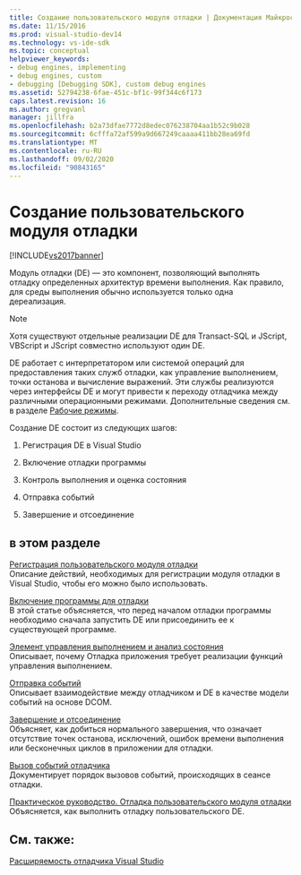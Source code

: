 ```yaml
---
title: Создание пользовательского модуля отладки | Документация Майкрософт
ms.date: 11/15/2016
ms.prod: visual-studio-dev14
ms.technology: vs-ide-sdk
ms.topic: conceptual
helpviewer_keywords:
- debug engines, implementing
- debug engines, custom
- debugging [Debugging SDK], custom debug engines
ms.assetid: 52794238-6fae-451c-bf1c-99f344c6f173
caps.latest.revision: 16
ms.author: gregvanl
manager: jillfra
ms.openlocfilehash: b2a73dfae7772d8edec076238704aa1b52c9b028
ms.sourcegitcommit: 6cfffa72af599a9d667249caaaa411bb28ea69fd
ms.translationtype: MT
ms.contentlocale: ru-RU
ms.lasthandoff: 09/02/2020
ms.locfileid: "90843165"
---
```

# <a name="creating-a-custom-debug-engine"></a>Создание пользовательского модуля отладки
[!INCLUDE[vs2017banner](../../includes/vs2017banner.md)]

Модуль отладки (DE) — это компонент, позволяющий выполнять отладку определенных архитектур времени выполнения. Как правило, для среды выполнения обычно используется только одна дереализация.  
  
> [!NOTE]
> Хотя существуют отдельные реализации DE для Transact-SQL и JScript, VBScript и JScript совместно используют один DE.  
  
 DE работает с интерпретатором или системой операций для предоставления таких служб отладки, как управление выполнением, точки останова и вычисление выражений. Эти службы реализуются через интерфейсы DE и могут привести к переходу отладчика между различными операционными режимами. Дополнительные сведения см. в разделе [Рабочие режимы](../../extensibility/debugger/operational-modes.md).  
  
 Создание DE состоит из следующих шагов:  
  
1. Регистрация DE в Visual Studio  
  
2. Включение отладки программы  
  
3. Контроль выполнения и оценка состояния  
  
4. Отправка событий  
  
5. Завершение и отсоединение  
  
## <a name="in-this-section"></a>в этом разделе  
 [Регистрация пользовательского модуля отладки](../../extensibility/debugger/registering-a-custom-debug-engine.md)  
 Описание действий, необходимых для регистрации модуля отладки в Visual Studio, чтобы его можно было использовать.  
  
 [Включение программы для отладки](../../extensibility/debugger/enabling-a-program-to-be-debugged.md)  
 В этой статье объясняется, что перед началом отладки программы необходимо сначала запустить DE или присоединить ее к существующей программе.  
  
 [Элемент управления выполнением и анализ состояния](../../extensibility/debugger/execution-control-and-state-evaluation.md)  
 Описывает, почему Отладка приложения требует реализации функций управления выполнением.  
  
 [Отправка событий](../../extensibility/debugger/sending-events.md)  
 Описывает взаимодействие между отладчиком и DE в качестве модели событий на основе DCOM.  
  
 [Завершение и отсоединение](../../extensibility/debugger/termination-and-detaching.md)  
 Объясняет, как добиться нормального завершения, что означает отсутствие точек останова, исключений, ошибок времени выполнения или бесконечных циклов в приложении для отладки.  
  
 [Вызов событий отладчика](../../extensibility/debugger/calling-debugger-events.md)  
 Документирует порядок вызовов событий, происходящих в сеансе отладки.  
  
 [Практическое руководство. Отладка пользовательского модуля отладки](../../extensibility/debugger/how-to-debug-a-custom-debug-engine.md)  
 Объясняется, как выполнить отладку пользовательского DE.  
  
## <a name="see-also"></a>См. также:  
 [Расширяемость отладчика Visual Studio](../../extensibility/debugger/visual-studio-debugger-extensibility.md)
